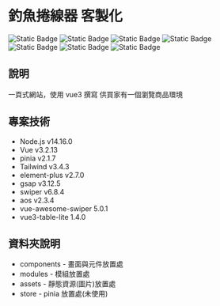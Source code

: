 # 釣魚捲線器 客製化

![Static Badge](https://img.shields.io/badge/Vue3%20js-35495E?style=for-the-badge&logo=vuedotjs&logoColor=4FC08D) ![Static Badge](https://img.shields.io/badge/HTML5-E34F26?style=for-the-badge&logo=html5&logoColor=white) ![Static Badge](https://img.shields.io/badge/CSS3-1572B6?style=for-the-badge&logo=css3&logoColor=white) ![Static Badge](https://img.shields.io/badge/JavaScript-323330?style=for-the-badge&logo=javascript&logoColor=F7DF1E) ![Static Badge](https://img.shields.io/badge/Webpack-8DD6F9?style=for-the-badge&logo=Webpack&logoColor=white) ![Static Badge](https://img.shields.io/badge/npm-CB3837?style=for-the-badge&logo=npm&logoColor=white) ![Static Badge](https://img.shields.io/badge/Node%20js%2014.16.0-339933?style=for-the-badge&logo=nodedotjs&logoColor=white)

## 說明

一頁式網站，使用 vue3 撰寫
供買家有一個瀏覽商品環境

## 專案技術

- Node.js v14.16.0
- Vue v3.2.13
- pinia v2.1.7
- Tailwind v3.4.3
- element-plus v2.7.0
- gsap v3.12.5
- swiper v6.8.4
- aos v2.3.4
- vue-awesome-swiper 5.0.1
- vue3-table-lite 1.4.0

## 資料夾說明

- components - 畫面與元件放置處
- modules - 模組放置處
- assets - 靜態資源(圖片)放置處
- store - pinia 放置處(未使用)
